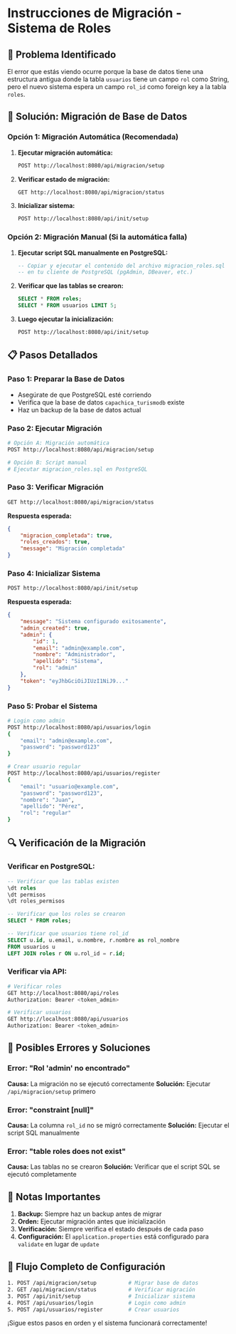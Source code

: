 # Instrucciones de Migración - Sistema de Roles

## 🚨 Problema Identificado

El error que estás viendo ocurre porque la base de datos tiene una estructura antigua donde la tabla `usuarios` tiene un campo `rol` como String, pero el nuevo sistema espera un campo `rol_id` como foreign key a la tabla `roles`.

## 🔧 Solución: Migración de Base de Datos

### Opción 1: Migración Automática (Recomendada)

1. **Ejecutar migración automática:**
   ```bash
   POST http://localhost:8080/api/migracion/setup
   ```

2. **Verificar estado de migración:**
   ```bash
   GET http://localhost:8080/api/migracion/status
   ```

3. **Inicializar sistema:**
   ```bash
   POST http://localhost:8080/api/init/setup
   ```

### Opción 2: Migración Manual (Si la automática falla)

1. **Ejecutar script SQL manualmente en PostgreSQL:**
   ```sql
   -- Copiar y ejecutar el contenido del archivo migracion_roles.sql
   -- en tu cliente de PostgreSQL (pgAdmin, DBeaver, etc.)
   ```

2. **Verificar que las tablas se crearon:**
   ```sql
   SELECT * FROM roles;
   SELECT * FROM usuarios LIMIT 5;
   ```

3. **Luego ejecutar la inicialización:**
   ```bash
   POST http://localhost:8080/api/init/setup
   ```

## 📋 Pasos Detallados

### Paso 1: Preparar la Base de Datos
- Asegúrate de que PostgreSQL esté corriendo
- Verifica que la base de datos `capachica_turismodb` existe
- Haz un backup de la base de datos actual

### Paso 2: Ejecutar Migración
```bash
# Opción A: Migración automática
POST http://localhost:8080/api/migracion/setup

# Opción B: Script manual
# Ejecutar migracion_roles.sql en PostgreSQL
```

### Paso 3: Verificar Migración
```bash
GET http://localhost:8080/api/migracion/status
```

**Respuesta esperada:**
```json
{
    "migracion_completada": true,
    "roles_creados": true,
    "message": "Migración completada"
}
```

### Paso 4: Inicializar Sistema
```bash
POST http://localhost:8080/api/init/setup
```

**Respuesta esperada:**
```json
{
    "message": "Sistema configurado exitosamente",
    "admin_created": true,
    "admin": {
        "id": 1,
        "email": "admin@example.com",
        "nombre": "Administrador",
        "apellido": "Sistema",
        "rol": "admin"
    },
    "token": "eyJhbGciOiJIUzI1NiJ9..."
}
```

### Paso 5: Probar el Sistema
```bash
# Login como admin
POST http://localhost:8080/api/usuarios/login
{
    "email": "admin@example.com",
    "password": "password123"
}

# Crear usuario regular
POST http://localhost:8080/api/usuarios/register
{
    "email": "usuario@example.com",
    "password": "password123",
    "nombre": "Juan",
    "apellido": "Pérez",
    "rol": "regular"
}
```

## 🔍 Verificación de la Migración

### Verificar en PostgreSQL:
```sql
-- Verificar que las tablas existen
\dt roles
\dt permisos
\dt roles_permisos

-- Verificar que los roles se crearon
SELECT * FROM roles;

-- Verificar que usuarios tiene rol_id
SELECT u.id, u.email, u.nombre, r.nombre as rol_nombre 
FROM usuarios u 
LEFT JOIN roles r ON u.rol_id = r.id;
```

### Verificar via API:
```bash
# Verificar roles
GET http://localhost:8080/api/roles
Authorization: Bearer <token_admin>

# Verificar usuarios
GET http://localhost:8080/api/usuarios
Authorization: Bearer <token_admin>
```

## 🚨 Posibles Errores y Soluciones

### Error: "Rol 'admin' no encontrado"
**Causa:** La migración no se ejecutó correctamente
**Solución:** Ejecutar `/api/migracion/setup` primero

### Error: "constraint [null]"
**Causa:** La columna `rol_id` no se migró correctamente
**Solución:** Ejecutar el script SQL manualmente

### Error: "table roles does not exist"
**Causa:** Las tablas no se crearon
**Solución:** Verificar que el script SQL se ejecutó completamente

## 📝 Notas Importantes

1. **Backup:** Siempre haz un backup antes de migrar
2. **Orden:** Ejecutar migración antes que inicialización
3. **Verificación:** Siempre verifica el estado después de cada paso
4. **Configuración:** El `application.properties` está configurado para `validate` en lugar de `update`

## 🎯 Flujo Completo de Configuración

```bash
1. POST /api/migracion/setup          # Migrar base de datos
2. GET /api/migracion/status          # Verificar migración
3. POST /api/init/setup               # Inicializar sistema
4. POST /api/usuarios/login           # Login como admin
5. POST /api/usuarios/register        # Crear usuarios
```

¡Sigue estos pasos en orden y el sistema funcionará correctamente! 